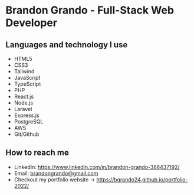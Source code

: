 # Brandon Grando - Full-Stack Web Developer
  
  
## Languages and technology I use
- HTML5
- CSS3
- Tailwind
- JavaScript
- TypeScript
- PHP
- React.js
- Node.js
- Laravel
- Express.js
- PostgreSQL
- AWS
- Git/Github


## How to reach me
- LinkedIn: https://www.linkedin.com/in/brandon-grando-388437192/
- Email: brandongrando@gmail.com
- Checkout my portfolio website -> https://bgrando24.github.io/portfolio-2022/

<!---
bgrando24/bgrando24 is a ✨ special ✨ repository because its `README.md` (this file) appears on your GitHub profile.
You can click the Preview link to take a look at your changes.
--->
